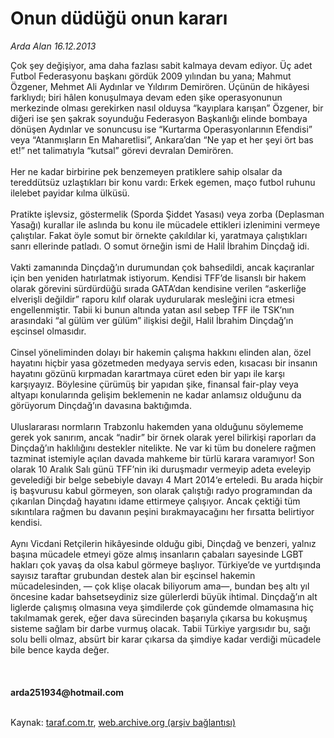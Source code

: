 # Onun düdüğü onun kararı

*Arda Alan 16.12.2013*

<div class="yazi">Çok şey değişiyor, ama daha fazlası sabit kalmaya devam ediyor. Üç adet Futbol Federasyonu başkanı gördük 2009 yılından bu yana; Mahmut Özgener, Mehmet Ali Aydınlar ve Yıldırım Demirören. Üçünün de hikâyesi farklıydı; biri hâlen konuşulmaya devam eden şike operasyonunun merkezinde olması gerekirken nasıl olduysa “kayıplara karışan” Özgener, bir diğeri ise şen şakrak soyunduğu Federasyon Başkanlığı elinde bombaya dönüşen Aydınlar ve sonuncusu ise “Kurtarma Operasyonlarının Efendisi” veya “Atanmışların En Maharetlisi”, Ankara’dan “Ne yap et her şeyi ört bas et!” net talimatıyla “kutsal” görevi devralan Demirören.<br/><br/>Her ne kadar birbirine pek benzemeyen pratiklere sahip olsalar da tereddütsüz uzlaştıkları bir konu vardı: Erkek egemen, maço futbol ruhunu ilelebet payidar kılma ülküsü.<br/><br/>Pratikte işlevsiz, göstermelik (Sporda Şiddet Yasası) veya zorba (Deplasman Yasağı) kurallar ile aslında bu konu ile mücadele ettikleri izlenimini vermeye çalıştılar. Fakat öyle somut bir örnekte çakıldılar ki, yaratmaya çalıştıkları sanrı ellerinde patladı. O somut örneğin ismi de Halil İbrahim Dinçdağ idi.<br/><br/>Vakti zamanında Dinçdağ’ın durumundan çok bahsedildi, ancak kaçıranlar için ben yeniden hatırlatmak istiyorum. Kendisi TFF’de lisanslı bir hakem olarak görevini sürdürdüğü sırada GATA’dan kendisine verilen “askerliğe elverişli değildir” raporu kılıf olarak uydurularak mesleğini icra etmesi engellenmiştir. Tabii ki bunun altında yatan asıl sebep TFF ile TSK’nın arasındaki “al gülüm ver gülüm” ilişkisi değil, Halil İbrahim Dinçdağ’ın eşcinsel olmasıdır.<br/><br/>Cinsel yöneliminden dolayı bir hakemin çalışma hakkını elinden alan, özel hayatını hiçbir yasa gözetmeden medyaya servis eden, kısacası bir insanın hayatını gözünü kırpmadan karartmaya cüret eden bir yapı ile karşı karşıyayız. Böylesine çürümüş bir yapıdan şike, finansal fair-play veya altyapı konularında gelişim beklemenin ne kadar anlamsız olduğunu da görüyorum Dinçdağ’ın davasına baktığımda.<br/><br/>Uluslararası normların Trabzonlu hakemden yana olduğunu söylememe gerek yok sanırım, ancak “nadir” bir örnek olarak yerel bilirkişi raporları da Dinçdağ’ın haklılığını destekler nitelikte. Ne var ki tüm bu donelere rağmen tazminat istemiyle açılan davada mahkeme bir türlü karara varamıyor! Son olarak 10 Aralık Salı günü TFF’nin iki duruşmadır vermeyip adeta eveleyip gevelediği bir belge sebebiyle davayı 4 Mart 2014‘e erteledi. Bu arada hiçbir iş başvurusu kabul görmeyen, son olarak çalıştığı radyo programından da çıkarılan Dinçdağ hayatını idame ettirmeye çalışıyor. Ancak çektiği tüm sıkıntılara rağmen bu davanın peşini bırakmayacağını her fırsatta belirtiyor kendisi.<br/><br/>Aynı Vicdani Retçilerin hikâyesinde olduğu gibi, Dinçdağ ve benzeri, yalnız başına mücadele etmeyi göze almış insanların çabaları sayesinde LGBT hakları çok yavaş da olsa kabul görmeye başlıyor. Türkiye’de ve yurtdışında sayısız taraftar grubundan destek alan bir eşcinsel hakemin mücadelesinden, — çok klişe olacak biliyorum ama—, bundan beş altı yıl öncesine kadar bahsetseydiniz size gülerlerdi büyük ihtimal. Dinçdağ’ın alt liglerde çalışmış olmasına veya şimdilerde çok gündemde olmamasına hiç takılmamak gerek, eğer dava sürecinden başarıyla çıkarsa bu kokuşmuş sisteme sağlam bir darbe vurmuş olacak. Tabii Türkiye yargısıdır bu, sağı solu belli olmaz, absürt bir karar çıkarsa da şimdiye kadar verdiği mücadele bile bence kayda değer.<br/><br/><br/><br/><b>arda251934@hotmail.com</b><br/><br/>
</div>

Kaynak: [taraf.com.tr](http://www.taraf.com.tr:80/arda-alan/makale-onun-dudugu-onun-karari.htm), [web.archive.org (arşiv bağlantısı)](http://web.archive.org/web/20140112231654/http://www.taraf.com.tr:80/arda-alan/makale-onun-dudugu-onun-karari.htm)

